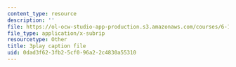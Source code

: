 ```yaml
---
content_type: resource
description: ''
file: https://ol-ocw-studio-app-production.s3.amazonaws.com/courses/6-189-multicore-programming-primer-january-iap-2007/0dad3f623fb25cf096a22c4830a55310_X3_SfVMyE3k.vtt
file_type: application/x-subrip
resourcetype: Other
title: 3play caption file
uid: 0dad3f62-3fb2-5cf0-96a2-2c4830a55310
---
```

